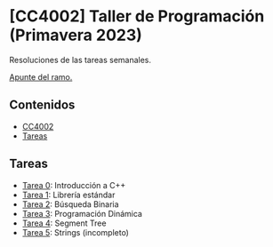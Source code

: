 # [CC4002] Taller de Programación (Primavera 2023)
Resoluciones de las tareas semanales.

[Apunte del ramo.](https://uchile.progcomp.cl/apunte/prologo/introduccion)

## Contenidos

- [CC4002](#cc4002-taller-de-programación-primavera-2023)
- [Tareas](#tareas)

## Tareas

- [Tarea 0](tarea0/): Introducción a C++
- [Tarea 1](tarea1/): Librería estándar
- [Tarea 2](tarea2/): Búsqueda Binaria
- [Tarea 3](tarea3/): Programación Dinámica
- [Tarea 4](tarea4/): Segment Tree
- [Tarea 5](tarea5/): Strings (incompleto)
